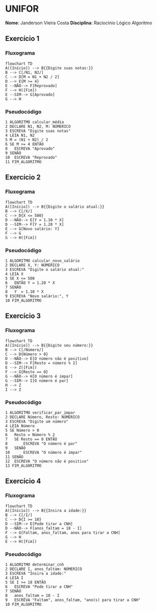 # UNIFOR

**Nome**: Janderson Vieira Costa
**Disciplina**: Raciocínio Lógico Algoritmo

## Exercício 1
### Fluxograma
````mermaid
flowchart TD
A([Início]) --> B{{Digite suas notas:}}
B --> C[/N1, N2/]
C --> D[M = N1 + N2 / 2]
D --> E{M >= 4}
E --NÃO--> F[Reprovado]
F --> H([Fim])
E --SIM--> G[Aprovado]
G --> H
````
### Pseudocódigo
````
1 ALGORITMO calcular_média
2 DECLARE N1, N2, M: NÚMERICO
3 ESCREVA "Digite suas notas" 
4 LEIA N1, N2
5 M = (N1 + N2) / 2
6 SE M >= 4 ENTÃO
8 	ESCREVA "Aprovado"
9 SENÃO
10 	ESCREVA "Reprovado"
11 FIM_ALGORITMO
````

## Exercício 2
### Fluxograma
````mermaid
flowchart TD
A([Início]) --> B{{Digite o salário atual:}}
B --> C[/X/]
C --> D{X <= 500}
D --NÃO--> E[Y = 1.10 * X]
D --SIM--> F[Y = 1.20 * X]
E --> G[Novo salário: Y]
F --> G
G --> H([Fim])
````
### Pseudocódigo
````
1 ALGORITMO calcular_novo_salário
2 DECLARE X, Y: NÚMERICO
3 ESCREVA "Digite o salário atual:" 
4 LEIA X
5 SE X <= 500
6 	ENTÃO Y = 1.20 * X
7 SENÃO
8 	Y  = 1.10 * X
9 ESCREVA "Novo salário:", Y
10 FIM_ALGORITMO
````

## Exercício 3
### Fluxograma
````mermaid
flowchart TD
A([Início]) --> B{{Digite seu número:}}
B --> C[/Número/]
C --> D{Número > 0}
D --NÃO--> E[O número não é positivo]
D --SIM--> F[Resto = número % 2]
E --> Z([Fim])
F --> G{Resto == 0}
G --NÃO--> H[O número é impar]
G --SIM--> I[O número é par]
H --> Z
I --> Z
````
### Pseudocódigo
````
1 ALGORITMO verificar_par_impar
2 DECLARE Número, Resto: NÚMERICO
3 ESCREVA "Digite um número" 
4 LEIA Número
5 SE Número > 0
6 	Resto = Número % 2
7 	SE Resto == 0 ENTÃO
8 		ESCREVA "O número é par"
9 	SENÃO
10 		ESCREVA "O número é impar"
11 SENÃO
12 	ESCREVA "O número não é positivo"
13 FIM_ALGORITMO
````

## Exercício 4
### Fluxograma
````mermaid
flowchart TD
A([Início]) --> B{{Insira a idade:}}
B --> C[/I/]
C --> D{I >= 18}
D --SIM--> E[Pode tirar a CNH]
D --NÃO--> F[anos_faltam = 18 - I]
F --> G[Faltam, anos_faltam, anos para tirar a CNH]
G --> H
E --> H([Fim])
````
### Pseudocódigo
````
1 ALGORITMO determinar_cnh
2 DECLARE I, anos_faltam: NÚMERICO
3 ESCREVA "Insira a idade:" 
4 LEIA I
5 SE I >= 18 ENTÃO
6 	ESCREVA "Pode tirar a CNH"
7 SENÃO
8 	anos_faltam = 18 - I
9 	ESCREVA "Faltam", anos_faltam, "ano(s) para tirar a CNH"
10 FIM_ALGORITMO
````
